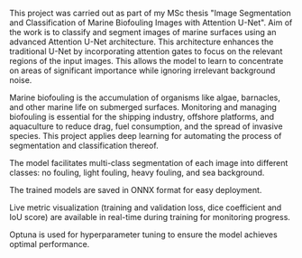 This project was carried out as part of my MSc thesis "Image Segmentation and Classification of Marine Biofouling Images with Attention U-Net". Aim of the work is to classify and segment images of marine surfaces using an advanced Attention U-Net architecture. This architecture enhances the traditional U-Net by incorporating attention gates to focus on the relevant regions of the input images. This allows the model to learn to concentrate on areas of significant importance while ignoring irrelevant background noise.

Marine biofouling is the accumulation of organisms like algae, barnacles, and other marine life on submerged surfaces. Monitoring and managing biofouling is essential for the shipping industry, offshore platforms, and aquaculture to reduce drag, fuel consumption, and the spread of invasive species. This project applies deep learning for automating the process of segmentation and classification thereof.

The model facilitates multi-class segmentation of each image into different classes: no fouling, light fouling, heavy fouling, and sea background.

The trained models are saved in ONNX format for easy deployment.

Live metric visualization (training and validation loss, dice coefficient and IoU score) are available in real-time during training for monitoring progress.

Optuna is used for hyperparameter tuning to ensure the model achieves optimal performance.

